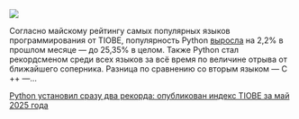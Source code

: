 <!--2025-05-12 14:46:56-->
<div class="yb">
  <div class="rss habr"><img src="https://habrastorage.org/webt/hr/bo/gg/hrbogga6m9kafd8aa77fgitnnfy.jpeg" /><p>Согласно майскому рейтингу самых популярных языков программирования от TIOBE, популярность Python <a href="https://www.tiobe.com/tiobe-index/" rel="noopener noreferrer nofollow">выросла</a> на 2,2% в прошлом месяце — до 25,35% в целом. Также Python стал рекордсменом среди всех языков за всё время по величине отрыва от ближайшего соперника. Разница по сравнению со вторым языком — C ++ —... <p class="titl"><a href="https://habr.com/ru/news/908638/?utm_source=habrahabr&utm_medium=rss&utm_campaign=908638">Python установил сразу два рекорда: опубликован индекс TIOBE за май 2025 года</a></p></div>
</div>
